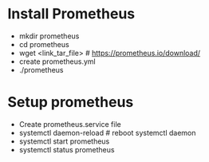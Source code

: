 # Install Prometheus
- mkdir prometheus
- cd prometheus
- wget <link_tar_file> # https://prometheus.io/download/
- create prometheus.yml
- ./prometheus

# Setup prometheus
- Create prometheus.service file
- systemctl daemon-reload # reboot systemctl daemon
- systemctl start prometheus
- systemctl status prometheus

